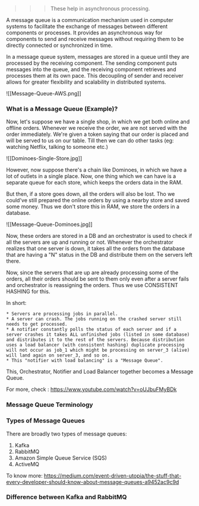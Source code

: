 >>> These help in asynchronous processing.

A message queue is a communication mechanism used in computer systems to facilitate the exchange of messages between different components or processes. It provides an asynchronous way for components to send and receive messages without requiring them to be directly connected or synchronized in time.

In a message queue system, messages are stored in a queue until they are processed by the receiving component. The sending component puts messages into the queue, and the receiving component retrieves and processes them at its own pace. This decoupling of sender and receiver allows for greater flexibility and scalability in distributed systems.

![[Message-Queue-AWS.png]]

### What is a Message Queue (Example)?

Now, let's suppose we have a single shop, in which we get both online and offline orders. Whenever we receive the order, we are not served with the order immediately. We're given a token saying that our order is placed and will be served to us on our table. Till then we can do other tasks (eg: watching Netflix, talking to someone etc.)

![[Dominoes-Single-Store.jpg]]

However, now suppose there's a chain like Dominoes, in which we have a lot of outlets in a single place. Now, one thing which we can have is a separate queue for each store, which keeps the orders data in the RAM. 

But then, if a store goes down, all the orders will also be lost. Tho we could've still prepared the online orders by using a nearby store and saved some money. Thus we don't store this in RAM, we store the orders in a database.

![[Message-Queue-Dominoes.jpg]]

Now, these orders are stored in a DB and an orchestrator is used to check if all the servers are up and running or not. Whenever the orchestrator realizes that one server is down, it takes all the orders from the database that are having a "N" status in the DB and distribute them on the servers left there.

Now, since the servers that are up are already processing some of the orders, all their orders should be sent to them only even after a server fails and orchestrator is reassigning the orders. Thus we use CONSISTENT HASHING for this.

In short:

	* Servers are processing jobs in parallel.
	* A server can crash. The jobs running on the crashed server still needs to get processed.
	* A notifier constantly polls the status of each server and if a server crashes it takes ALL unfinished jobs (listed in some database) and distributes it to the rest of the servers. Because distribution uses a load balancer (with consistent hashing) duplicate processing will not occur as job_1 which might be processing on server_3 (alive) will land again on server_3, and so on.
	* This "notifier with load balancing" is a "Message Queue".

This, Orchestrator, Notifier and Load Balancer together becomes a Message Queue.

For more, check : https://www.youtube.com/watch?v=oUJbuFMyBDk

### Message Queue Terminology



### Types of Message Queues

There are broadly two types of message queues:
1. Kafka
2. RabbitMQ
3. Amazon Simple Queue Service (SQS)
4. ActiveMQ

To know more: https://medium.com/event-driven-utopia/the-stuff-that-every-developer-should-know-about-message-queues-a9452ac9c9d

### Difference between Kafka and RabbitMQ
